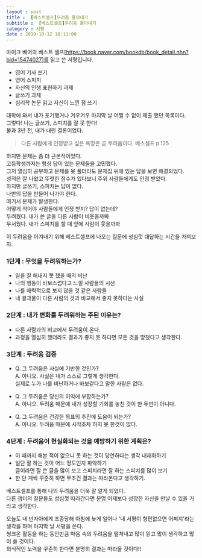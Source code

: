 ```yaml
---
layout : post
title :  [베스트셀프]두려움 몰아내기
subtitle :  [베스트셀프]두려움 몰아내기
category : 서평
date : 2019-10-12 18:11:00
---
```


마이크 베어의 베스트 셀프[https://book.naver.com/bookdb/book_detail.nhn?bid=15474027]를 읽고 쓴 서평입니다.  


- 영어 기사 쓰기  
- 영어 스피치
- 자신의 인생 표현하기 과제  
- 글쓰기 과제  
- 심리학 논문 읽고 자신이 느낀 점 쓰기  

대학에 와서 내가 포기했거나 겨우겨우 마지막 날 어쩔 수 없이 제출 했던 목록이다.  
그렇다! 나는 글쓰기, 스피치를 잘 못 한다!  
불과 3년 전, 내가 내린 결론이었다.  

> 다른 사람에게 인정받고 싶은 욕망은 곧 두려움이다.
베스셀프 p.125

하지만 문제는 좀 더 근본적이었다.  
고등학생까지는 항상 답이 있는 문제들을 고민했다.  
그저 열심히 공부하고 문제를 못 풀더라도 문제집 뒤에 있는 답을 보면 해결되었다.  
성적은 잘 나왔고 뚜렷한 점수가 있다보니 주위 사람들에게도 인정 받았다.  
하지만 글쓰기, 스피치는 답이 없다.  
나만의 답을 만들어 나가야 한다.  
여기서 문제가 발생한다.  
어떻게 적어야 사람들에게 인정 받지? 답이 없는데?  
두려웠다. 내가 쓴 글을 다른 사람이 비웃을까봐  
무서웠다. 내가 스피치를 할 때 앞에 사람이 웃을까봐   

이 두려움을 이겨내기 위해 베스트셀프에 나오는 질문에 성심껏 대답하는 시간을 가져보자.  

### 1단계 : 무엇을 두려워하는가?  
- 일을 잘 해내지 못 했을 때의 비난  
- 나의 행동이 바보스럽다고 느낄 사람들의 시선
- 나를 매력적으로 보지 않을 것 같은 사람들  
- 내 결과물이 다른 사람의 것과 비교해서 좋지 못하다는 사실  

### 2단계  : 내가 변화를 두려워하는 주된 이유는?  
- 다른 사람과의 비교에서 두려움이 온다.  
- 과정을 열심히 했더라도 결과가 좋지 못 하다면 모든 것을 망쳤다고 생각한다.  

### 3단계 : 두려움 검증
- Q. 그 두려움은 사실에 기반한 것인가?  
A. 아니오. 사실은 내가 스스로 그렇게 생각한다.  
실제로 누가 나를 비난하거나 바보같다고 말한 사람은 없다.  

- Q. 그 두려움은 당신의 이익에 부합하는가?  
A. 아니오.  두려움 때문에 내가 성장할 기회를 놓친 것이 한 두번이 아니다.  

- Q. 그 두려움은 건강한 목표의 추진에 도움이 되는가?  
A. 아니오. 두려움 때문에 시작조차 하지 못 한것이 많다.  

### 4단계 : 두려움이 현실화되는 것을 예방하기 위한 계획은?  
- 이 때까지 해본 적이 없으니 못 하는 것이 당연하다는 생각 내재화하기   
- 일단 잘 하는 것이 어느 정도인지 파악하기  
글이라면 잘 쓴 글을 많이 보고 스피치라면 잘 하는 스피치를 많이 보기  
- 한 단 계씩 꾸준히 하면 무조건 결과는 따라온다고 생각하기.  

베스트셀프를 통해 나의 두려움을 더욱 잘 알게 되었다.  
다른 챕터의 질문들도 성심껏 따라간다면 분명 어제보다 성장한 자신을 만날 수 있을 거라고 생각한다.  


오늘도 내 반자아에게 조종당해 아침에 늦게 일어나 '내 서평이 형편없으면 어쩌지'라는 생각을 하며 마지막 날 서평을 쓴다.  
씽크온 활동을 하는 동안만큼 마음 속의 두려움을 떨쳐내고 많이 읽고 많이 생각하고 많이 쓸 것이다.  
의식적인 노력을 꾸준히 한다면 분명히 결과는 따라올 것이다!!
